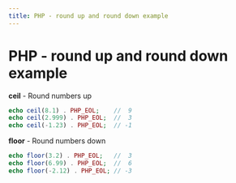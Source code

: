 ```yaml
---
title: PHP - round up and round down example
---
```


<h1 class="header">PHP - round up and round down example</h1>


<b>ceil</b> - Round numbers up
```php
echo ceil(8.1) . PHP_EOL;    //  9
echo ceil(2.999) . PHP_EOL;  //  3
echo ceil(-1.23) . PHP_EOL;  // -1
```


<b>floor</b> - Round numbers down
```php
echo floor(3.2) . PHP_EOL;   //  3
echo floor(6.99) . PHP_EOL;  //  6
echo floor(-2.12) . PHP_EOL; // -3
```
